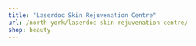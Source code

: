 ```yaml
---
title: "Laserdoc Skin Rejuvenation Centre"
url: /north-york/laserdoc-skin-rejuvenation-centre/
shop: beauty
---
```

